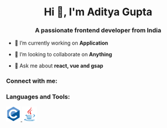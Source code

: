 <h1 align="center">Hi 👋, I'm Aditya Gupta</h1>
<h3 align="center">A passionate frontend developer from India</h3>

- 🔭 I’m currently working on **Application**

- 👯 I’m looking to collaborate on **Anything**

- 💬 Ask me about **react, vue and gsap**

<h3 align="left">Connect with me:</h3>
<p align="left">
</p>

<h3 align="left">Languages and Tools:</h3>
<p align="left"> <a href="https://www.cprogramming.com/" target="_blank" rel="noreferrer"> <img src="https://raw.githubusercontent.com/devicons/devicon/master/icons/c/c-original.svg" alt="c" width="40" height="40"/> </a> <a href="https://www.java.com" target="_blank" rel="noreferrer"> <img src="https://raw.githubusercontent.com/devicons/devicon/master/icons/java/java-original.svg" alt="java" width="40" height="40"/> </a> </p>

